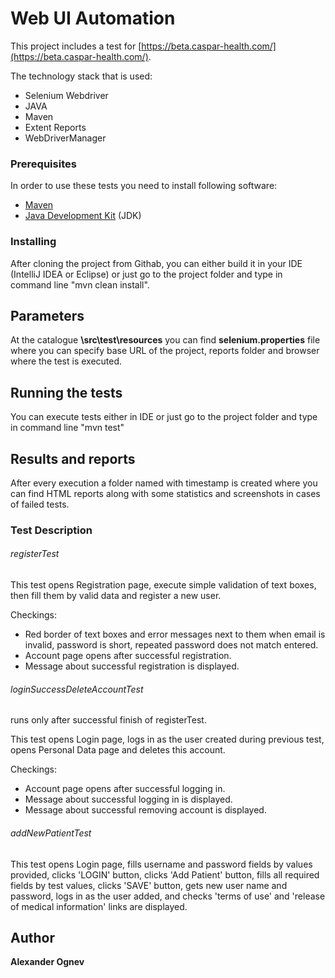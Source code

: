 # Web UI Automation

This project includes a test for  [https://beta.caspar-health.com/](https://beta.caspar-health.com/).

The technology stack that is used:
* Selenium Webdriver
 * JAVA
 * Maven 
 * Extent Reports
 * WebDriverManager

### Prerequisites

In order to use these tests you need to install following software:


* [Maven](https://maven.apache.org/)
* [Java Development Kit](https://www.oracle.com/technetwork/java/javase/downloads/jdk8-downloads-2133151.html) (JDK)


### Installing

After cloning the project from Githab, you can either build it in your IDE (IntelliJ IDEA or Eclipse) or just go to the project folder and type in command line "mvn clean install".

## Parameters
At the catalogue **\src\test\resources** you can find **selenium.properties** file where you can specify base URL of the project, reports folder and browser where the test is executed. 

## Running the tests

You can execute tests either in IDE or just go to the project folder and type in command line "mvn test"  


## Results and reports

After every execution a folder named with timestamp is created where you can find HTML reports along with some statistics and screenshots in cases of failed tests. 


### Test Description

###### registerTest

This test opens Registration page, execute simple validation of text boxes, then fill them by valid data and register a new user. 

Checkings:
* Red border of text boxes and error messages next to them when email is invalid, password is short, repeated password does not match entered.
* Account page opens after successful registration.
* Message about successful registration is displayed.

###### loginSuccessDeleteAccountTest
runs only after successful finish of registerTest.

This test opens Login page, logs in as the user created during previous test, opens Personal Data page and deletes this account. 

Checkings:
* Account page opens after successful logging in.
* Message about successful logging in is displayed.
* Message about successful removing account is displayed.


###### addNewPatientTest

This test opens Login page, fills username and password fields by values provided, clicks 'LOGIN' button, clicks 'Add Patient' button, fills all required fields by test values, clicks 'SAVE' button, gets new user name and password, logs in as the user added, and checks 'terms of use' and 'release of medical information' links are displayed.  


## Author

 **Alexander Ognev** 
